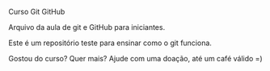 Curso Git GitHub

Arquivo da aula de git e GitHub para iniciantes.

Este é um repositório teste para ensinar como o git funciona.

Gostou do curso? Quer mais? Ajude com uma doação, até um café válido =)
